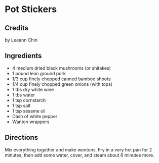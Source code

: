 # Pot Stickers 

## Credits

by Leeann Chin

## Ingredients

- 4 medium dried black mushrooms (or shitakes)
- 1 pound lean ground pork
- 1/3 cup finely chopped canned bamboo shoots
- 1/4 cup finely chopped green onions (with tops)
- 1 tbs dry white wine
- 1 tbs water
- 1 tsp cornstarch
- 1 tsp salt
- 1 tsp sesame oil
- Dash of white pepper
- Wanton wrappers

## Directions

Mix everything together and make wontons. Fry in a very hot pan for 2 minutes, then add some water, cover, and steam about 6 minutes more.

